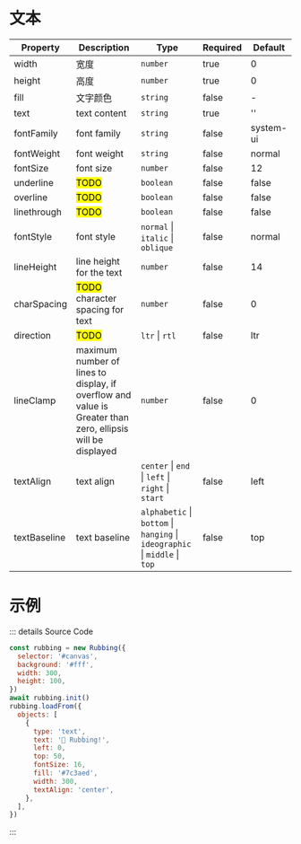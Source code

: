 # 文本

| Property     | Description                                                                                                | Type                                                                                            | Required | Default   |
| ------------ | ---------------------------------------------------------------------------------------------------------- | ----------------------------------------------------------------------------------------------- | -------- | --------- |
| width        | 宽度                                                                                                       | `number`                                                                                        | true     | 0         |
| height       | 高度                                                                                                       | `number`                                                                                        | true     | 0         |
| fill         | 文字颜色                                                                                                   | `string`                                                                                        | false    | -         |
| text         | text content                                                                                               | `string`                                                                                        | true     | ''        |
| fontFamily   | font family                                                                                                | `string`                                                                                        | false    | system-ui |
| fontWeight   | font weight                                                                                                | `string`                                                                                        | false    | normal    |
| fontSize     | font size                                                                                                  | `number`                                                                                        | false    | 12        |
| underline    | <mark>TODO</mark>                                                                                          | `boolean`                                                                                       | false    | false     |
| overline     | <mark>TODO</mark>                                                                                          | `boolean`                                                                                       | false    | false     |
| linethrough  | <mark>TODO</mark>                                                                                          | `boolean`                                                                                       | false    | false     |
| fontStyle    | font style                                                                                                 | `normal` &#124; `italic` &#124; `oblique`                                                       | false    | normal    |
| lineHeight   | line height for the text                                                                                   | `number`                                                                                        | false    | 14        |
| charSpacing  | <mark>TODO</mark> character spacing for text                                                               | `number`                                                                                        | false    | 0         |
| direction    | <mark>TODO</mark>                                                                                          | `ltr` &#124; `rtl`                                                                              | false    | ltr       |
| lineClamp    | maximum number of lines to display, if overflow and value is Greater than zero, ellipsis will be displayed | `number`                                                                                        | false    | 0         |
| textAlign    | text align                                                                                                 | `center` &#124; `end` &#124; `left` &#124; `right` &#124; `start`                               | false    | left      |
| textBaseline | text baseline                                                                                              | `alphabetic` &#124; `bottom` &#124; `hanging` &#124; `ideographic` &#124; `middle` &#124; `top` | false    | top       |

# 示例

<canvas id="canvas"></canvas>

<script>
  import('/index.mjs').then(async ({ Rubbing }) => {
    const rubbing = new Rubbing({
      selector: '#canvas',
      background: '#fff',
      width: 300,
      height: 100,
    })
    await rubbing.init()
    rubbing.loadFrom({
      objects: [
        {
          type: 'text',
          text: '🎉 Rubbing!',
          left: 0,
          top: 50,
          fontSize: 16,
          fill: '#7c3aed',
          width: 300,
          textAlign: 'center',
        },
      ],
    })
  })
</script>

::: details Source Code

```js
const rubbing = new Rubbing({
  selector: '#canvas',
  background: '#fff',
  width: 300,
  height: 100,
})
await rubbing.init()
rubbing.loadFrom({
  objects: [
    {
      type: 'text',
      text: '🎉 Rubbing!',
      left: 0,
      top: 50,
      fontSize: 16,
      fill: '#7c3aed',
      width: 300,
      textAlign: 'center',
    },
  ],
})
```

:::
